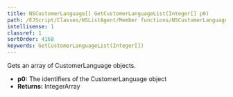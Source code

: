 ```yaml
---
title: NSCustomerLanguage[] GetCustomerLanguageList(Integer[] p0)
path: /EJScript/Classes/NSListAgent/Member functions/NSCustomerLanguage[] GetCustomerLanguageList(Integer[] p_0)
intellisense: 1
classref: 1
sortOrder: 4168
keywords: GetCustomerLanguageList(Integer[])
---
```


Gets an array of CustomerLanguage objects.



* **p0:** The identifiers of the CustomerLanguage object
* **Returns:** IntegerArray


